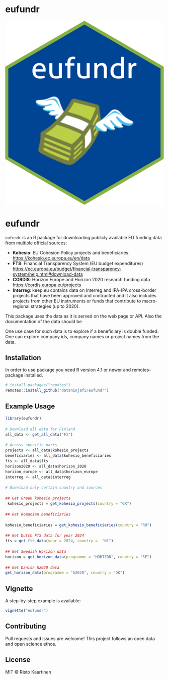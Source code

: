 eufundr
================

![](man/figures/eufundr.png)

# eufundr

`eufundr` is an R package for downloading publicly available EU funding
data from multiple official sources:

- **Kohesio**: EU Cohesion Policy projects and beneficiaries.
  <https://kohesio.ec.europa.eu/en/data>
- **FTS**: Financial Transparency System (EU budget expenditures)
  <https://ec.europa.eu/budget/financial-transparency-system/help.html#download-data>
- **CORDIS**: Horizon Europe and Horizon 2020 research funding data
  <https://cordis.europa.eu/projects>
- **Interreg**: keep.eu contains data on Interreg and IPA-IPA
  cross-border projects that have been approved and contracted and it
  also includes projects from other EU instruments or funds that
  contribute to macro-regional strategies (up to 2020).

This package uses the data as it is served on the web page or API. Also
the documentation of the data should be

One use case for such data is to explore if a beneficiary is double
funded. One can explore company ids, company names or project names from
the data.

## Installation

In order to use package you need R version 4.1 or newer and
remotes-package installed.

``` r
# install.packages("remotes")
remotes::install_github("dataninjafi/eufundr")
```

## Example Usage

``` r
library(eufundr)

# Download all data for Finland
all_data <- get_all_data("FI")

# Access specific parts
projects <- all_data$kohesio_projects
beneficiaries <- all_data$kohesio_beneficiaries
fts <- all_data$fts
horizon2020 <- all_data$horizon_2020
horizon_europe <- all_data$horizon_europe
interreg <- all_data$interreg

# Download only certain country and sources

## Get Greek kohesio projects
 kohesio_projects = get_kohesio_projects(country = "GR")

## Get Romanian beneficiaries
    
kohesio_beneficiaries = get_kohesio_beneficiaries(country = "RO")

## Get Dutch FTS data for year 2024
fts = get_fts_data(year = 2024, country =  "NL")

## Get Swedish Horizon data
horizon = get_horizon_data(programme = "HORIZON", country = "SE")

## Get Danish h2020 data
get_horizon_data(programme = "h2020", country = "DK")

```

## Vignette

A step-by-step example is available:

``` r
vignette("eufundr")
```

## Contributing

Pull requests and issues are welcome! This project follows an open data
and open science ethos.

## License

MIT © Risto Kaartinen
